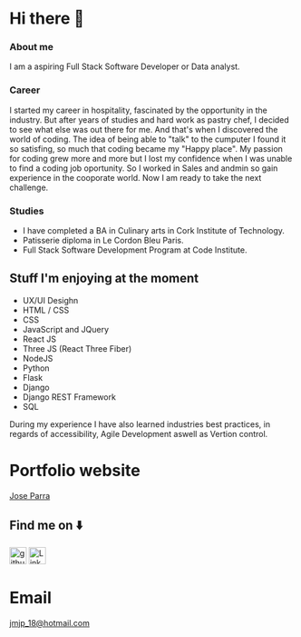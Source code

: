 
 
 # Hi there  👋


### About me
I am a aspiring Full Stack Software Developer or Data analyst.

### Career
I started my career in hospitality, fascinated by the opportunity in the industry. But after years of studies and hard work as pastry chef, I decided to see what else was out there for me. 
And that's when I discovered the world of coding. The idea of being able to "talk" to the cumputer I found it so satisfing, so much that coding became my "Happy place".
My passion for coding grew more and more but I lost my confidence when I was unable to find a coding job oportunity. So I worked in Sales and andmin so gain experience in the cooporate world. Now I am ready to take the next challenge. 

### Studies
- I have completed a BA in Culinary arts in Cork Institute of Technology.
- Patisserie diploma in Le Cordon Bleu Paris.
- Full Stack Software Development Program at Code Institute.

## Stuff I'm enjoying at the moment
 - UX/UI Desighn
 - HTML / CSS
 - CSS
 - JavaScript and JQuery
 - React JS
 - Three JS (React Three Fiber)
 - NodeJS
 - Python
 - Flask
 - Django
 - Django REST Framework
 - SQL

During my experience I have also learned industries best practices, in regards of accessibility, Agile Development aswell as Vertion control. 


# Portfolio website  
[Jose Parra](https://jose-parra.netlify.app/)


## Find me on ⬇️
[<img src='https://cdn.jsdelivr.net/npm/simple-icons@3.0.1/icons/github.svg' alt='github' height='30' color='white'>](https://github.com/JoseParra28) 
[<img src='https://cdn.jsdelivr.net/npm/simple-icons@3.0.1/icons/linkedin.svg' alt='LinkedIn' height='30'>](https://www.linkedin.com/in/jose-p-b50556247/)  

# Email
jmjp_18@hotmail.com



